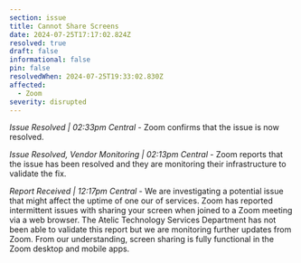 ```yaml
---
section: issue
title: Cannot Share Screens
date: 2024-07-25T17:17:02.824Z
resolved: true
draft: false
informational: false
pin: false
resolvedWhen: 2024-07-25T19:33:02.830Z
affected:
  - Zoom
severity: disrupted
---
```

*Issue Resolved | 02:33pm Central* - Zoom confirms that the issue is now resolved.

*Issue Resolved, Vendor Monitoring | 02:13pm Central* - Zoom reports that the issue has been resolved and they are monitoring their infrastructure to validate the fix.

*Report Received | 12:17pm Central* - We are investigating a potential issue that might affect the uptime of one our of services. Zoom has reported intermittent issues with sharing your screen when joined to a Zoom meeting via a web browser. The Atelic Technology Services Department has not been able to validate this report but we are monitoring further updates from Zoom. From our understanding, screen sharing is fully functional in the Zoom desktop and mobile apps.